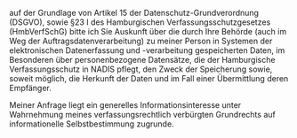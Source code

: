 auf der Grundlage von Artikel 15 der Datenschutz-Grundverordnung (DSGVO), sowie
§23 I des Hamburgischen Verfassungsschutzgesetzes (HmbVerfSchG) bitte ich Sie
Auskunft über die durch Ihre Behörde (auch im Weg der Auftragsdatenverarbeitung)
zu meiner Person in Systemen der elektronischen Datenerfassung und -verarbeitung
gespeicherten Daten, im Besonderen über personenbezogene Datensätze, die der
Hamburgische Verfassungsschutz in NADIS pflegt, den Zweck der Speicherung sowie,
soweit möglich, die Herkunft der Daten und im Fall einer Übermittlung deren
Empfänger.

Meiner Anfrage liegt ein generelles Informationsinteresse unter Wahrnehmung
meines verfassungsrechtlich verbürgten Grundrechts auf informationelle
Selbstbestimmung zugrunde.
